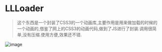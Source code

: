 # LLLoader

>这个东西是一个封装了CSS3的一个动画库,主要作用是用来做加载的时候的一个动画的,借鉴了网上的CSS3的动画代码,做到了JS进行了封装.调用很简单,没有压缩.使用方便,效果还不错.

![image](https://github.com/wawsc5354524/LLLoader/edit/master/Loader/img/img.jpg)
